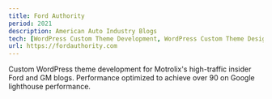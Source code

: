 ```yaml
---
title: Ford Authority
period: 2021
description: American Auto Industry Blogs
tech: [WordPress Custom Theme Development, WordPress Custom Theme Design]
url: https://fordauthority.com
---
```


Custom WordPress theme development for Motrolix's high-traffic insider Ford and GM blogs. Performance optimized to achieve over 90 on Google lighthouse performance. 
